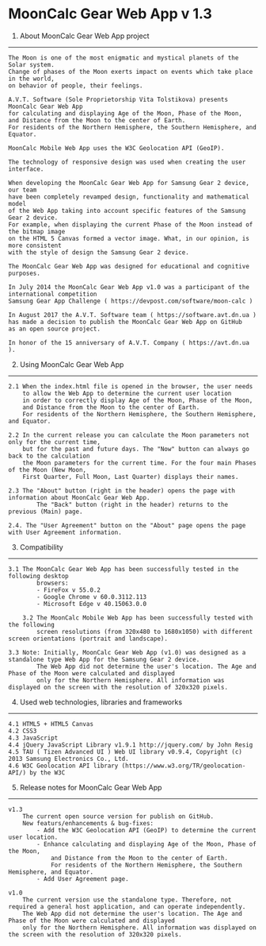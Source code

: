 MoonCalc Gear Web App v 1.3 
=============================

1. About MoonCalc Gear Web App project
----------------------------------------

    The Moon is one of the most enigmatic and mystical planets of the Solar system.
    Change of phases of the Moon exerts impact on events which take place in the world, 
    on behavior of people, their feelings.

    A.V.T. Software (Sole Proprietorship Vita Tolstikova) presents MoonCalc Gear Web App
    for calculating and displaying Age of the Moon, Phase of the Moon, 
    and Distance from the Moon to the center of Earth. 
    For residents of the Northern Hemisphere, the Southern Hemisphere, and Equator. 
    
    MoonCalc Mobile Web App uses the W3C Geolocation API (GeoIP). 
    
    The technology of responsive design was used when creating the user interface.
	
    When developing the MoonCalc Gear Web App for Samsung Gear 2 device, our team 
    have been completely revamped design, functionality and mathematical model 
    of the Web App taking into account specific features of the Samsung Gear 2 device. 
    For example, when displaying the current Phase of the Moon instead of the bitmap image 
    on the HTML 5 Canvas formed a vector image. What, in our opinion, is more consistent 
    with the style of design the Samsung Gear 2 device.

    The MoonCalc Gear Web App was designed for educational and cognitive purposes.
	
    In July 2014 the MoonCalc Gear Web App v1.0 was a participant of the international competition 
    Samsung Gear App Challenge ( https://devpost.com/software/moon-calc )

    In August 2017 the A.V.T. Software team ( https://software.avt.dn.ua )
    has made a decision to publish the MoonCalc Gear Web App on GitHub 
    as an open source project.
    
    In honor of the 15 anniversary of A.V.T. Company ( https://avt.dn.ua ).


2. Using MoonCalc Gear Web App
---------------------------------
    
    2.1 When the index.html file is opened in the browser, the user needs 
        to allow the Web App to determine the current user location 
        in order to correctly display Age of the Moon, Phase of the Moon, 
        and Distance from the Moon to the center of Earth. 
        For residents of the Northern Hemisphere, the Southern Hemisphere, and Equator.
    
    2.2 In the current release you can calculate the Moon parameters not only for the current time, 
        but for the past and future days. The "Now" button can always go back to the calculation 
        the Moon parameters for the current time. For the four main Phases of the Moon (New Moon, 
        First Quarter, Full Moon, Last Quarter) displays their names.
		
    2.3 The "About" button (right in the header) opens the page with information about MoonCalc Gear Web App.
            The "Back" button (right in the header) returns to the previous (Main) page.
		
    2.4. The "User Agreement" button on the "About" page opens the page with User Agreement information.
	
3. Compatibility
-----------------		
	
	3.1 The MoonCalc Gear Web App has been successfully tested in the following desktop 
            browsers:
            - FireFox v 55.0.2
            - Google Chrome v 60.0.3112.113
            - Microsoft Edge v 40.15063.0.0
    
        3.2 The MoonCalc Mobile Web App has been successfully tested with the following 
            screen resolutions (from 320x480 to 1680x1050) with different screen orientations (portrait and landscape).
		
	3.3 Note: Initially, MoonCalc Gear Web App (v1.0) was designed as a standalone type Web App for the Samsung Gear 2 device. 
            The Web App did not determine the user's location. The Age and Phase of the Moon were calculated and displayed 
            only for the Northern Hemisphere. All information was displayed on the screen with the resolution of 320x320 pixels.



4. Used web technologies, libraries and frameworks
--------------------------------------------------
    4.1 HTML5 + HTML5 Canvas
    4.2 CSS3
    4.3 JavaScript
    4.4 jQuery JavaScript Library v1.9.1 http://jquery.com/ by John Resig
    4.5 TAU ( Tizen Advanced UI ) Web UI library v0.9.4, Copyright (c) 2013 Samsung Electronics Co., Ltd.
    4.6 W3C Geolocation API library (https://www.w3.org/TR/geolocation-API/) by the W3C

	
5. Release notes for MoonCalc Gear Web App
------------------------------------------
	
    v1.3
        The current open source version for publish on GitHub.
        New featurs/enhancements & bug-fixes:
            - Add the W3C Geolocation API (GeoIP) to determine the current user location.
            - Enhance calculating and displaying Age of the Moon, Phase of the Moon, 
                and Distance from the Moon to the center of Earth. 
                For residents of the Northern Hemisphere, the Southern Hemisphere, and Equator.
            - Add User Agreement page.

    v1.0
        The current version use the standalone type. Therefore, not required a general host application, and can operate independently.
        The Web App did not determine the user's location. The Age and Phase of the Moon were calculated and displayed 
        only for the Northern Hemisphere. All information was displayed on the screen with the resolution of 320x320 pixels.
		

